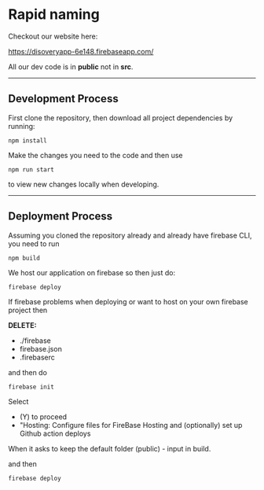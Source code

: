 # Rapid naming
Checkout our website here:

https://disoveryapp-6e148.firebaseapp.com/

All our dev code is in **public** not in **src**.

-------

## Development Process

First clone the repository, then download all project dependencies by running:

```
npm install
```

Make the changes you need to the code and then use
```
npm run start
```

to view new changes locally when developing.

------ 
## Deployment Process

Assuming you cloned the repository already and already have firebase CLI, you need to run

```
npm build
```

We host our application on firebase so then just do:
```
firebase deploy
```

If firebase problems when deploying or want to host on your own firebase project then

**DELETE:** 

- ./firebase
- firebase.json
- .firebaserc

and then do

```
firebase init
```

Select

- (Y) to proceed
- "Hosting: Configure files for FireBase Hosting and (optionally) set up Github action deploys

When it asks to keep the default folder (public) - input in build.

and then
```
firebase deploy
```
